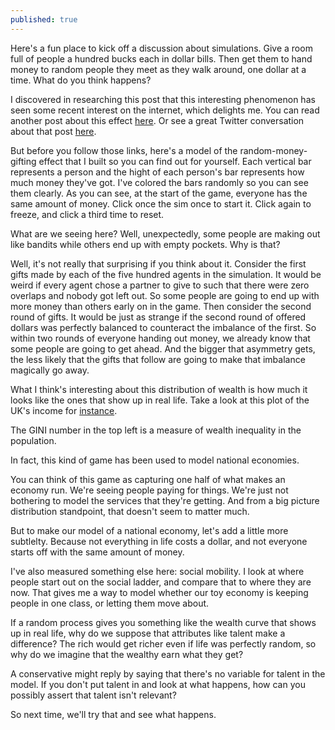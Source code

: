 ```yaml
---
published: true
---
```

Here's a fun place to kick off a discussion about simulations. Give a room full of people a hundred bucks each in dollar bills. Then get them to hand money to random people they meet as they walk around, one dollar at a time. What do you think happens?

I discovered in researching this post that this interesting phenomenon has seen some recent interest on the internet, which delights me. You can read another post about this effect [here](http://www.decisionsciencenews.com/2017/06/19/counterintuitive-problem-everyone-room-keeps-giving-dollars-random-others-youll-never-guess-happens-next/). Or see a great Twitter conversation about that post [here](https://twitter.com/darrenglass/status/879332005078544384).

But before you follow those links, here's a model of the random-money-gifting effect that I built so you can find out for yourself. Each vertical bar represents a person and the hight of each person's bar represents how much money they've got. I've colored the bars randomly so you can see them clearly. As you can see, at the start of the game, everyone has the same amount of money. Click once the sim once to start it. Click again to freeze, and click a third time to reset. 




What are we seeing here? Well, unexpectedly, some people are making out like bandits while others end up with empty pockets. Why is that?

Well, it's not really that surprising if you think about it. Consider the first gifts made by each of the five hundred agents in the simulation. It would be weird if every agent chose a partner to give to such that there were zero overlaps and nobody got left out. So some people are going to end up with more money than others early on in the game. Then consider the second round of gifts. It would be just as strange if the second round of offered dollars was perfectly balanced to counteract the imbalance of the first. So within two rounds of everyone handing out money, we already know that some people are going to get ahead. And the bigger that asymmetry gets, the less likely that the gifts that follow are going to make that imbalance magically go away. 



What I think's interesting about this distribution of wealth is how much it looks like the ones that show up in real life. Take a look at this plot of the UK's income for [instance](https://www.thenetworkforsocialchange.org.uk/resources/am-i-rich.html). 




The GINI number in the top left is a measure of wealth inequality in the population.

In fact, this kind of game has been used to model national economies. 

You can think of this game as capturing one half of what makes an economy run. We're seeing people paying for things. We're just not bothering to model the services that they're getting. And from a big picture distribution standpoint, that doesn't seem to matter much.

But to make our model of a national economy, let's add a little more subtlelty. Because not everything in life costs a dollar, and not everyone starts off with the same amount of money.




I've also measured something else here: social mobility. I look at where people start out on the social ladder, and compare that to where they are now. That gives me a way to model whether our toy economy is keeping people in one class, or letting them move about. 


If a random process gives you something like the wealth curve that shows up in real life, why do we suppose that attributes like talent make a difference? The rich would get richer even if life was perfectly random, so why do we imagine that the wealthy earn what they get?

A conservative might reply by saying that there's no variable for talent in the model. If you don't put talent in and look at what happens, how can you possibly assert that talent isn't relevant?

So next time, we'll try that and see what happens.
